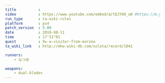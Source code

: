 ```yaml
---
title          :
video          : https://www.youtube.com/embed/qrtEJY60_o0 #https://m.youtube.com/watch?v=qrtEJY60_o0
run_type       : ta-wiki-rules
platform       : ps4
patch_version  : 5.00
date           : 2018-08-11
time           : 17'51"01
quest          : 9★-a-visitor-from-eorzea
ta_wiki_link   : http://mhw.wiki-db.com/solota/record/1041

runners:
    - なつめ

weapons:
    - dual-blades
---
```

